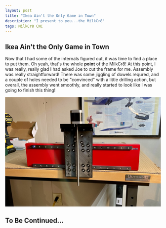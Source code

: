 ```yaml
---
layout: post
title: "Ikea Ain't the Only Game in Town"
description: "I present to you...the MilkCr8"
tags: MilkCr8 CNC
---
```

## Ikea Ain't the Only Game in Town

Now that I had some of the internals figured out, it was time to find a place to put them.  Oh yeah, that's the whole **point** of the MilkCr8!  At this point, I was really, really glad I had asked Joe to cut the frame for me.  Assembly was really straightforward!  There was some jiggling of dowels requred, and a couple of holes needed to be "convinced" with a little drilling action, but overall, the assembly went smoothly, and really started to look like I was going to finish this thing!


![MilkCr8 CNC frame](/assets/images/X-axis.jpeg)

## To Be Continued... ##
